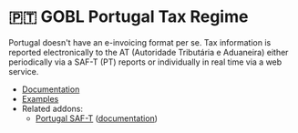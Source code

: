 # 🇵🇹 GOBL Portugal Tax Regime

Portugal doesn't have an e-invoicing format per se. Tax information is reported electronically to the AT (Autoridade Tributária e Aduaneira) either periodically via a SAF-T (PT) reports or individually in real time via a web service.

* [Documentation](https://docs.gobl.org/regimes/pt)
* [Examples](../../examples/pt)
* Related addons:
  * [Portugal SAF-T](../../addons/pt/saft) ([documentation](https://docs.gobl.org/addons/pt-saft-v1))
